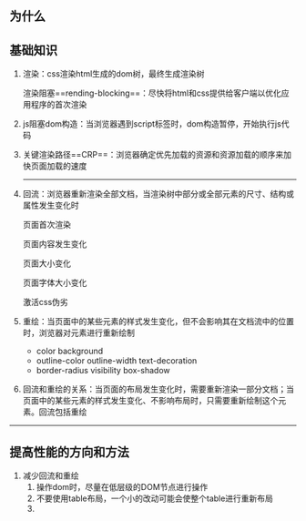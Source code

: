 ## 为什么

## 基础知识

1. 渲染：css渲染html生成的dom树，最终生成渲染树

   渲染阻塞==rending-blocking==：尽快将html和css提供给客户端以优化应用程序的首次渲染

2. js阻塞dom构造：当浏览器遇到script标签时，dom构造暂停，开始执行js代码

3. 关键渲染路径==CRP==：浏览器确定优先加载的资源和资源加载的顺序来加快页面加载的速度

   ---

4. 回流：浏览器重新渲染全部文档，当渲染树中部分或全部元素的尺寸、结构或属性发生变化时

   页面首次渲染

   页面内容发生变化

   页面大小变化

   页面字体大小变化

   激活css伪劣

5. 重绘：当页面中的某些元素的样式发生变化，但不会影响其在文档流中的位置时，浏览器对元素进行重新绘制

   - color background 
   - outline-color outline-width text-decoration
   - border-radius  visibility box-shadow

6. 回流和重绘的关系：当页面的布局发生变化时，需要重新渲染一部分文档；当页面中的某些元素的样式发生变化、不影响布局时，只需要重新绘制这个元素。回流包括重绘

---

## 提高性能的方向和方法

1. 减少回流和重绘
   1. 操作dom时，尽量在低层级的DOM节点进行操作
   2. 不要使用table布局，一个小的改动可能会使整个table进行重新布局
   3. 